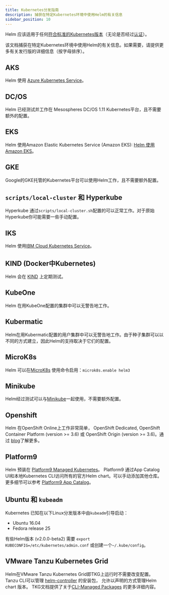 ```yaml
---
title: Kubernetes分发指南
description: 捕获在特定Kubernetes环境中使用Helm的有关信息
sidebar_position: 10
---
```



Helm 应该适用于任何[符合标准的Kubernetes版本](https://github.com/cncf/k8s-conformance)（无论是否经过[认证](https://www.cncf.io/certification/software-conformance/)）。

该文档捕获在特定Kubernetes环境中使用Helm的有关信息。如果需要，请提供更多有关发行版的详细信息（按字母排序）。

## AKS

Helm 使用 [Azure Kubernetes
Service](https://docs.microsoft.com/en-us/azure/aks/kubernetes-helm)。

## DC/OS

Helm 已经测试并工作在 Mesospheres DC/OS 1.11 Kubernetes平台，且不需要额外的配置。

## EKS

Helm 使用Amazon Elastic Kubernetes Service (Amazon EKS):
[Helm 使用 Amazon EKS](https://docs.aws.amazon.com/eks/latest/userguide/helm.html)。

## GKE

Google的GKE托管的Kubernetes平台可以使用Helm工作，且不需要额外配置。

## `scripts/local-cluster` 和 Hyperkube

Hyperkube 通过`scripts/local-cluster.sh`配置的可以正常工作。对于原始Hyperkube你可能需要一些手动配置。

## IKS

Helm 使用[IBM Cloud Kubernetes Service](https://cloud.ibm.com/docs/containers?topic=containers-helm)。

## KIND (Docker中Kubernetes)

Helm 会在 [KIND](https://github.com/kubernetes-sigs/kind) 上定期测试。

## KubeOne

Helm 在用KubeOne配置的集群中可以无警告地工作。

## Kubermatic

Helm在用Kubermatic配置的用户集群中可以无警告地工作。由于种子集群可以以不同的方式建立，因此Helm的支持取决于它们的配置。

## MicroK8s

Helm 可以在[MicroK8s](https://microk8s.io) 使用命令启用：`microk8s.enable helm3`

## Minikube

Helm经过测试可以与[Minikube](https://github.com/kubernetes/minikube)一起使用，不需要额外配置。

## Openshift

Helm 在OpenShift Online上工作非常简单， OpenShift Dedicated, OpenShift
Container Platform (version >= 3.6) 或 OpenShift Origin (version >= 3.6)。通过
[blog](https://blog.openshift.com/getting-started-helm-openshift/)了解更多。

## Platform9

Helm 预装在 [Platform9 Managed Kubernetes](https://platform9.com/managed-kubernetes/?utm_source=helm_distro_notes)。
Platform9 通过App Catalog UI和本地Kubernetes CLI访问所有的官方Helm chart。可以手动添加其他仓库。
更多细节可以参考 [Platform9 App
Catalog](https://platform9.com/support/deploying-kubernetes-apps-platform9-managed-kubernetes/?utm_source=helm_distro_notes)。

## Ubuntu 和 `kubeadm`

Kubernetes 已知在以下Linux分发版本中由`kubeadm`引导启动：

- Ubuntu 16.04
- Fedora release 25

有些Helm版本 (v2.0.0-beta2) 需要 `export KUBECONFIG=/etc/kubernetes/admin.conf`
或创建一个`~/.kube/config`。

## VMware Tanzu Kubernetes Grid

Helm在VMware Tanzu Kubernetes Grid即TKG上运行时不需要改变配置。
Tanzu CLI可以管理 [helm-controller](https://fluxcd.io/flux/components/helm/) 的安装包，
允许以声明的方式管理Helm chart 版本。
TKG文档提供了关于[CLI-Managed Packages](https://docs.vmware.com/en/VMware-Tanzu-Kubernetes-Grid/1.6/vmware-tanzu-kubernetes-grid-16/GUID-packages-user-managed-index.html#package-locations-and-dependencies-5) 的更多详细内容。
